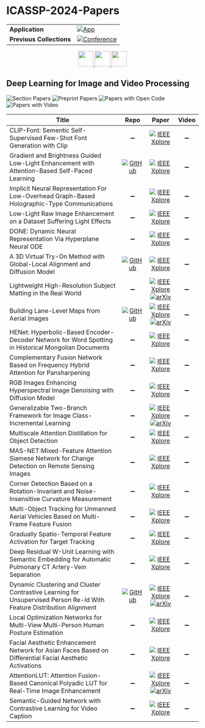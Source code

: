 # ICASSP-2024-Papers

<table>
    <tr>
        <td><strong>Application</strong></td>
        <td>
            <a href="https://huggingface.co/spaces/DmitryRyumin/NewEraAI-Papers" style="float:left;">
                <img src="https://img.shields.io/badge/🤗-NewEraAI--Papers-FFD21F.svg" alt="App" />
            </a>
        </td>
    </tr>
    <tr>
        <td><strong>Previous Collections</strong></td>
        <td>
            <a href="https://github.com/DmitryRyumin/ICASSP-2023-24-Papers/blob/main/README_2023.md">
                <img src="http://img.shields.io/badge/ICASSP-2023-0073AE.svg" alt="Conference">
            </a>
        </td>
    </tr>
</table>

<div align="center">
    <a href="https://github.com/DmitryRyumin/ICASSP-2023-24-Papers/blob/main/sections/2024/main/SLP-L14.md">
        <img src="https://cdn.jsdelivr.net/gh/DmitryRyumin/NewEraAI-Papers@main/images/left.svg" width="40" alt="" />
    </a>
    <a href="https://github.com/DmitryRyumin/ICASSP-2023-24-Papers/">
        <img src="https://cdn.jsdelivr.net/gh/DmitryRyumin/NewEraAI-Papers@main/images/home.svg" width="40" alt="" />
    </a>
    <a href="https://github.com/DmitryRyumin/ICASSP-2023-24-Papers/blob/main/sections/2024/main/IVMSP-P4.md">
        <img src="https://cdn.jsdelivr.net/gh/DmitryRyumin/NewEraAI-Papers@main/images/right.svg" width="40" alt="" />
    </a>
</div>

## Deep Learning for Image and Video Processing

![Section Papers](https://img.shields.io/badge/Section%20Papers-23-42BA16) ![Preprint Papers](https://img.shields.io/badge/Preprint%20Papers-5-b31b1b) ![Papers with Open Code](https://img.shields.io/badge/Papers%20with%20Open%20Code-4-1D7FBF) ![Papers with Video](https://img.shields.io/badge/Papers%20with%20Video-0-FF0000)

| **Title** | **Repo** | **Paper** | **Video** |
|-----------|:--------:|:---------:|:---------:|
| CLIP-Font: Sementic Self-Supervised Few-Shot Font Generation with Clip | :heavy_minus_sign: | [![IEEE Xplore](https://img.shields.io/badge/IEEE-10447490-E4A42C.svg)](https://ieeexplore.ieee.org/document/10447490) | :heavy_minus_sign: |
| Gradient and Brightness Guided Low-Light Enhancement with Attention-Based Self-Paced Learning | [![GitHub](https://img.shields.io/github/stars/MSL502/GBASPL?style=flat)](https://github.com/MSL502/GBASPL) | [![IEEE Xplore](https://img.shields.io/badge/IEEE-10448307-E4A42C.svg)](https://ieeexplore.ieee.org/document/10448307) | :heavy_minus_sign: |
| Implicit Neural Representation For Low-Overhead Graph-Based Holographic-Type Communications | :heavy_minus_sign: | [![IEEE Xplore](https://img.shields.io/badge/IEEE-10445857-E4A42C.svg)](https://ieeexplore.ieee.org/document/10445857) | :heavy_minus_sign: |
| Low-Light Raw Image Enhancement on a Dataset Suffering Light Effects | :heavy_minus_sign: | [![IEEE Xplore](https://img.shields.io/badge/IEEE-10447333-E4A42C.svg)](https://ieeexplore.ieee.org/document/10447333) | :heavy_minus_sign: |
| DONE: Dynamic Neural Representation Via Hyperplane Neural ODE | :heavy_minus_sign: | [![IEEE Xplore](https://img.shields.io/badge/IEEE-10446247-E4A42C.svg)](https://ieeexplore.ieee.org/document/10446247) | :heavy_minus_sign: |
| A 3D Virtual Try-On Method with Global-Local Alignment and Diffusion Model | [![GitHub](https://img.shields.io/github/stars/Breaveh/VTON-GD?style=flat)](https://github.com/Breaveh/VTON-GD) | [![IEEE Xplore](https://img.shields.io/badge/IEEE-10447311-E4A42C.svg)](https://ieeexplore.ieee.org/document/10447311) | :heavy_minus_sign: |
| Lightweight High-Resolution Subject Matting in the Real World | :heavy_minus_sign: | [![IEEE Xplore](https://img.shields.io/badge/IEEE-10446680-E4A42C.svg)](https://ieeexplore.ieee.org/document/10446680) <br /> [![arXiv](https://img.shields.io/badge/arXiv-2312.07100-b31b1b.svg)](https://arxiv.org/abs/2312.07100) | :heavy_minus_sign: |
| Building Lane-Level Maps from Aerial Images | [![GitHub](https://img.shields.io/github/stars/Jiawei-Yao0812/AerialLaneNet?style=flat)](https://github.com/Jiawei-Yao0812/AerialLaneNet) | [![IEEE Xplore](https://img.shields.io/badge/IEEE-10447410-E4A42C.svg)](https://ieeexplore.ieee.org/document/10447410) <br /> [![arXiv](https://img.shields.io/badge/arXiv-2312.13449-b31b1b.svg)](https://arxiv.org/abs/2312.13449) | :heavy_minus_sign: |
| HENet: Hyperbolic-Based Encoder-Decoder Network for Word Spotting in Historical Mongolian Documents | :heavy_minus_sign: | [![IEEE Xplore](https://img.shields.io/badge/IEEE-10446514-E4A42C.svg)](https://ieeexplore.ieee.org/document/10446514) | :heavy_minus_sign: |
| Complementary Fusion Network Based on Frequency Hybrid Attention for Pansharpening | :heavy_minus_sign: | [![IEEE Xplore](https://img.shields.io/badge/IEEE-10446416-E4A42C.svg)](https://ieeexplore.ieee.org/document/10446416) | :heavy_minus_sign: |
| RGB Images Enhancing Hyperspectral Image Denoising with Diffusion Model | :heavy_minus_sign: | [![IEEE Xplore](https://img.shields.io/badge/IEEE-10448364-E4A42C.svg)](https://ieeexplore.ieee.org/document/10448364) | :heavy_minus_sign: |
| Generalizable Two-Branch Framework for Image Class-Incremental Learning | :heavy_minus_sign: | [![IEEE Xplore](https://img.shields.io/badge/IEEE-10447078-E4A42C.svg)](https://ieeexplore.ieee.org/document/10447078) <br /> [![arXiv](https://img.shields.io/badge/arXiv-2402.18086-b31b1b.svg)](https://arxiv.org/abs/2402.18086) | :heavy_minus_sign: |
| Multiscale Attention Distillation for Object Detection | :heavy_minus_sign: | [![IEEE Xplore](https://img.shields.io/badge/IEEE-10447943-E4A42C.svg)](https://ieeexplore.ieee.org/document/10447943) | :heavy_minus_sign: |
| MAS-NET:Mixed-Feature Attention Siamese Network for Change Detection on Remote Sensing Images | :heavy_minus_sign: | [![IEEE Xplore](https://img.shields.io/badge/IEEE-10446328-E4A42C.svg)](https://ieeexplore.ieee.org/document/10446328) | :heavy_minus_sign: |
| Corner Detection Based on a Rotation-Invariant and Noise-Insensitive Curvature Measurement | :heavy_minus_sign: | [![IEEE Xplore](https://img.shields.io/badge/IEEE-10445964-E4A42C.svg)](https://ieeexplore.ieee.org/document/10445964) | :heavy_minus_sign: |
| Multi-Object Tracking for Unmanned Aerial Vehicles Based on Multi-Frame Feature Fusion | :heavy_minus_sign: | [![IEEE Xplore](https://img.shields.io/badge/IEEE-10447050-E4A42C.svg)](https://ieeexplore.ieee.org/document/10447050) | :heavy_minus_sign: |
| Gradually Spatio-Temporal Feature Activation for Target Tracking | :heavy_minus_sign: | [![IEEE Xplore](https://img.shields.io/badge/IEEE-10447555-E4A42C.svg)](https://ieeexplore.ieee.org/document/10447555) | :heavy_minus_sign: |
| Deep Residual W-Unit Learning with Semantic Embedding for Automatic Pulmonary CT Artery-Vein Separation | :heavy_minus_sign: | [![IEEE Xplore](https://img.shields.io/badge/IEEE-10448498-E4A42C.svg)](https://ieeexplore.ieee.org/document/10448498) | :heavy_minus_sign: |
| Dynamic Clustering and Cluster Contrastive Learning for Unsupervised Person Re-Id With Feature Distribution Alignment | [![GitHub](https://img.shields.io/github/stars/theziqi/DCCC?style=flat)](https://github.com/theziqi/DCCC) | [![IEEE Xplore](https://img.shields.io/badge/IEEE-10447711-E4A42C.svg)](https://ieeexplore.ieee.org/document/10447711) <br /> [![arXiv](https://img.shields.io/badge/arXiv-2303.06810-b31b1b.svg)](https://arxiv.org/abs/2303.06810) | :heavy_minus_sign: |
| Local Optimization Networks for Multi-View Multi-Person Human Posture Estimation | :heavy_minus_sign: | [![IEEE Xplore](https://img.shields.io/badge/IEEE-10445922-E4A42C.svg)](https://ieeexplore.ieee.org/document/10445922) | :heavy_minus_sign: |
| Facial Aesthetic Enhancement Network for Asian Faces Based on Differential Facial Aesthetic Activations | :heavy_minus_sign: | [![IEEE Xplore](https://img.shields.io/badge/IEEE-10447427-E4A42C.svg)](https://ieeexplore.ieee.org/document/10447427) | :heavy_minus_sign: |
| AttentionLUT: Attention Fusion-Based Canonical Polyadic LUT for Real-Time Image Enhancement | :heavy_minus_sign: | [![IEEE Xplore](https://img.shields.io/badge/IEEE-10445905-E4A42C.svg)](https://ieeexplore.ieee.org/document/10445905) <br /> [![arXiv](https://img.shields.io/badge/arXiv-2401.01569-b31b1b.svg)](https://arxiv.org/abs/2401.01569) | :heavy_minus_sign: |
| Semantic-Guided Network with Contrastive Learning for Video Caption | :heavy_minus_sign: | [![IEEE Xplore](https://img.shields.io/badge/IEEE-10447433-E4A42C.svg)](https://ieeexplore.ieee.org/document/10447433) | :heavy_minus_sign: |